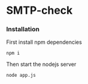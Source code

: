 # SMTP-check

### Installation
First install npm dependencies
```
npm i
```
Then start the nodejs server
```
node app.js
```
